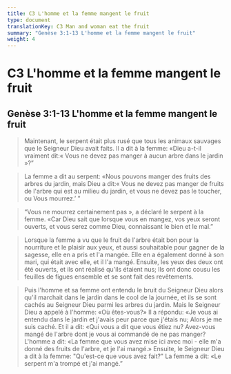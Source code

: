 ```yaml
---
title: C3 L'homme et la femme mangent le fruit
type: document
translationKey: C3 Man and woman eat the fruit
summary: "Genèse 3:1-13 L'homme et la femme mangent le fruit"
weight: 4
---
```

# C3 L'homme et la femme mangent le fruit

## Genèse 3:1-13 L'homme et la femme mangent le fruit

>   Maintenant, le serpent était plus rusé que tous les animaux sauvages que le Seigneur Dieu avait faits. Il a dit à la femme: «Dieu a-t-il vraiment dit:« Vous ne devez pas manger à aucun arbre dans le jardin »?”

>   La femme a dit au serpent: «Nous pouvons manger des fruits des arbres du jardin, mais Dieu a dit:« Vous ne devez pas manger de fruits de l'arbre qui est au milieu du jardin, et vous ne devez pas le toucher, ou Vous mourrez.’ ”

>   “Vous ne mourrez certainement pas », a déclaré le serpent à la femme. «Car Dieu sait que lorsque vous en mangez, vos yeux seront ouverts, et vous serez comme Dieu, connaissant le bien et le mal.”

>   Lorsque la femme a vu que le fruit de l'arbre était bon pour la nourriture et le plaisir aux yeux, et aussi souhaitable pour gagner de la sagesse, elle en a pris et l'a mangée. Elle en a également donné à son mari, qui était avec elle, et il l'a mangé. Ensuite, les yeux des deux ont été ouverts, et ils ont réalisé qu'ils étaient nus; Ils ont donc cousu les feuilles de figues ensemble et se sont fait des revêtements.

>   Puis l'homme et sa femme ont entendu le bruit du Seigneur Dieu alors qu'il marchait dans le jardin dans le cool de la journée, et ils se sont cachés au Seigneur Dieu parmi les arbres du jardin. Mais le Seigneur Dieu a appelé à l'homme: «Où êtes-vous?» Il a répondu: «Je vous ai entendu dans le jardin et j'avais peur parce que j'étais nu; Alors je me suis caché. Et il a dit: «Qui vous a dit que vous étiez nu? Avez-vous mangé de l'arbre dont je vous ai commandé de ne pas manger? L'homme a dit: «La femme que vous avez mise ici avec moi - elle m'a donné des fruits de l'arbre, et je l'ai mangé.» Ensuite, le Seigneur Dieu a dit à la femme: "Qu'est-ce que vous avez fait?" La femme a dit: «Le serpent m'a trompé et j'ai mangé.”

